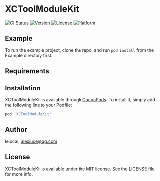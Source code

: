 # XCToolModuleKit

[![CI Status](http://img.shields.io/travis/leiocai/XCToolModuleKit.svg?style=flat)](https://travis-ci.org/leiocai/XCToolModuleKit)
[![Version](https://img.shields.io/cocoapods/v/XCToolModuleKit.svg?style=flat)](http://cocoapods.org/pods/XCToolModuleKit)
[![License](https://img.shields.io/cocoapods/l/XCToolModuleKit.svg?style=flat)](http://cocoapods.org/pods/XCToolModuleKit)
[![Platform](https://img.shields.io/cocoapods/p/XCToolModuleKit.svg?style=flat)](http://cocoapods.org/pods/XCToolModuleKit)

## Example

To run the example project, clone the repo, and run `pod install` from the Example directory first.

## Requirements

## Installation

XCToolModuleKit is available through [CocoaPods](http://cocoapods.org). To install
it, simply add the following line to your Podfile:

```ruby
pod 'XCToolModuleKit'
```

## Author

leiocai, alexiuce@qq.com

## License

XCToolModuleKit is available under the MIT license. See the LICENSE file for more info.

